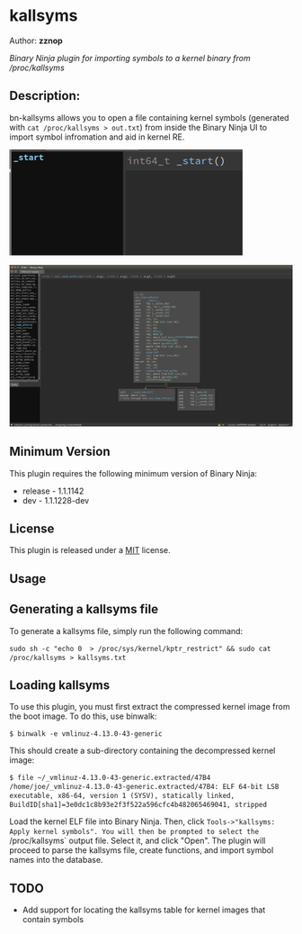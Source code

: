 # kallsyms
Author: **zznop**

_Binary Ninja plugin for importing symbols to a kernel binary from /proc/kallsyms_

## Description:

bn-kallsyms allows you to open a file containing kernel symbols (generated with `cat /proc/kallsyms > out.txt`) from 
inside the Binary Ninja UI to import symbol infromation and aid in kernel RE.

![Before kallsyms import](screens/before.png "Before:")

![After kallsyms import](screens/after.png "After:")


## Minimum Version

This plugin requires the following minimum version of Binary Ninja:

 * release - 1.1.1142
 * dev - 1.1.1228-dev

## License

This plugin is released under a [MIT](LICENSE) license.

## Usage

## Generating a kallsyms file

To generate a kallsyms file, simply run the following command:
```
sudo sh -c "echo 0  > /proc/sys/kernel/kptr_restrict" && sudo cat /proc/kallsyms > kallsyms.txt
```

## Loading kallsyms

To use this plugin, you must first extract the compressed kernel image from the boot image. To do this, use binwalk:

```
$ binwalk -e vmlinuz-4.13.0-43-generic 
```

This should create a sub-directory containing the decompressed kernel image:

```
$ file ~/_vmlinuz-4.13.0-43-generic.extracted/47B4 
/home/joe/_vmlinuz-4.13.0-43-generic.extracted/47B4: ELF 64-bit LSB executable, x86-64, version 1 (SYSV), statically linked, BuildID[sha1]=3e0dc1c8b93e2f3f522a596cfc4b482065469041, stripped
```

Load the kernel ELF file into Binary Ninja. Then, click `Tools->"kallsyms: Apply kernel symbols". You will then be
prompted to select the `/proc/kallsyms` output file. Select it, and click "Open". The plugin will proceed to parse
the kallsyms file, create functions, and import symbol names into the database.

## TODO

* Add support for locating the kallsyms table for kernel images that contain symbols
